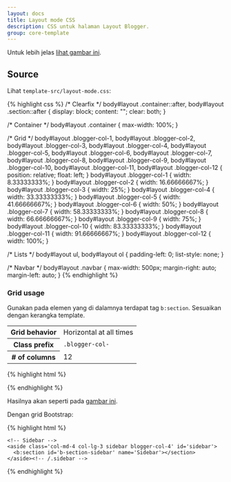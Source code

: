 ```yaml
---
layout: docs
title: Layout mode CSS
description: CSS untuk halaman Layout Blogger.
group: core-template
---
```


Untuk lebih jelas <a href="#" data-toggle="modal" data-target="#modalImgBloggerLayout">lihat gambar ini</a>.

## Source

Lihat `template-src/layout-mode.css`:

{% highlight css %}
/* Clearfix */
body#layout .container::after,
body#layout .section::after {
  display: block;
  content: "";
  clear: both;
}

/* Container */
body#layout .container {
  max-width: 100%;
}

/* Grid */
body#layout .blogger-col-1,
body#layout .blogger-col-2,
body#layout .blogger-col-3,
body#layout .blogger-col-4,
body#layout .blogger-col-5,
body#layout .blogger-col-6,
body#layout .blogger-col-7,
body#layout .blogger-col-8,
body#layout .blogger-col-9,
body#layout .blogger-col-10,
body#layout .blogger-col-11,
body#layout .blogger-col-12 {
  position: relative;
  float: left;
}
body#layout .blogger-col-1 {
  width: 8.33333333%;
}
body#layout .blogger-col-2 {
  width: 16.66666667%;
}
body#layout .blogger-col-3 {
  width: 25%;
}
body#layout .blogger-col-4 {
  width: 33.33333333%;
}
body#layout .blogger-col-5 {
  width: 41.66666667%;
}
body#layout .blogger-col-6 {
  width: 50%;
}
body#layout .blogger-col-7 {
  width: 58.33333333%;
}
body#layout .blogger-col-8 {
  width: 66.66666667%;
}
body#layout .blogger-col-9 {
  width: 75%;
}
body#layout .blogger-col-10 {
  width: 83.33333333%;
}
body#layout .blogger-col-11 {
  width: 91.66666667%;
}
body#layout .blogger-col-12 {
  width: 100%;
}

/* Lists */
body#layout ul,
body#layout ol {
  padding-left: 0;
  list-style: none;
}

/* Navbar */
body#layout .navbar {
  max-width: 500px;
  margin-right: auto;
  margin-left: auto;
}
{% endhighlight %}

### Grid usage

Gunakan pada elemen yang di dalamnya terdapat tag `b:section`. Sesuaikan dengan kerangka template.

<table class="table table-bordered table-striped table-responsive">
  <tbody>
    <tr>
      <th class="text-nowrap" scope="row">Grid behavior</th>
      <td>Horizontal at all times</td>
    </tr>
    <tr>
      <th class="text-nowrap" scope="row">Class prefix</th>
      <td><code>.blogger-col-</code></td>
    </tr>
    <tr>
      <th class="text-nowrap" scope="row"># of columns</th>
      <td>12</td>
    </tr>
  </tbody>
</table>

{% highlight html %}
<div class='container'>
  <!-- Main -->
  <main class='main blogger-col-8' id='main'>
    <b:section id='b-section-main' maxwidgets='1' name='Main' showaddelement='no'></b:section>
  </main><!-- /.main -->

  <!-- Sidebar -->
  <aside class='sidebar blogger-col-4' id='sidebar'>
    <b:section id='b-section-sidebar' name='Sidebar'></section>
  </aside><!-- /.sidebar -->
</div>
{% endhighlight %}

Hasilnya akan seperti pada <a href="#" data-toggle="modal" data-target="#modalImgBloggerLayoutGridExample">gambar ini</a>.

Dengan grid Bootstrap:

{% highlight html %}
<div class='container'>
  <div class='row'>
    <!-- Main -->
    <main class='col-md-8 col-lg-9 main blogger-col-8' id='main'>
      <b:section id='b-section-main' maxwidgets='1' name='Main' showaddelement='no'></b:section>
    </main><!-- /.main -->

    <!-- Sidebar -->
    <aside class='col-md-4 col-lg-3 sidebar blogger-col-4' id='sidebar'>
      <b:section id='b-section-sidebar' name='Sidebar'></section>
    </aside><!-- /.sidebar -->
  </div><!-- /.row -->
</div><!-- /.container -->
{% endhighlight %}
